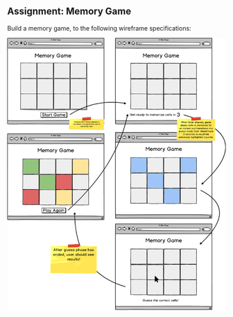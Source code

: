 ## Assignment: Memory Game

Build a memory game, to the following wireframe specifications:

![memory-wireframe](../00.Media/images/memory_game.png)